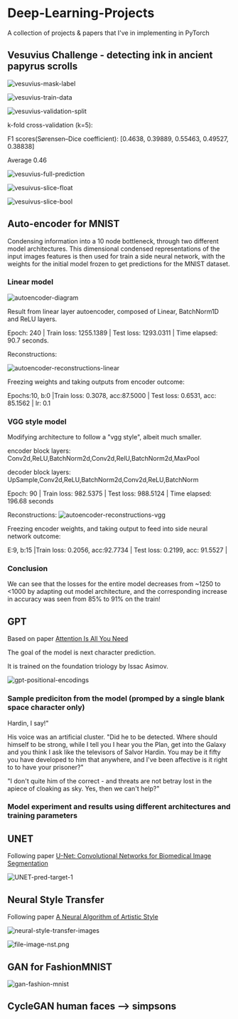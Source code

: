 # Deep-Learning-Projects
A collection of projects &amp; papers that I've in implementing in PyTorch


## Vesuvius Challenge - detecting ink in ancient papyrus scrolls

![vesuvius-mask-label](/Images/vesuvius-mask-label.png)

![vesuvius-train-data](/Images/vesuvius-train-data.png)

![vesuvius-validation-split](/Images/vesuvius-validation-split.png)

k-fold cross-validation (k=5):

F1 scores(Sørensen–Dice coefficient):  [0.4638, 0.39889, 0.55463, 0.49527, 0.38838]

Average 0.46

![vesuvius-full-prediction](/Images/vesuvius-full-prediction.png)

![vesuivus-slice-float](/Images/vesuivus-slice-float.png)

![vesuivus-slice-bool](/Images/vesuivus-slice-bool.png)

## Auto-encoder for MNIST

Condensing information into a 10 node bottleneck, through two different model architectures. This dimensional condensed representations of the input images features is then used for train a side neural network, with the weights for the initial model frozen to get predictions for the MNIST dataset.

### Linear model

![autoencoder-diagram](/Images/autoencoder-diagram.png)

Result from linear layer autoencoder, composed of Linear, BatchNorm1D and ReLU layers.

Epoch: 240 | Train loss: 1255.1389 | Test loss: 1293.0311 | Time elapsed: 90.7 seconds.

Reconstructions:

![autoencoder-reconstructions-linear](/Images/autoencoder-reconstructions-linear.png)

Freezing weights and taking outputs from encoder outcome:

Epochs:10, b:0 |Train loss: 0.3078, acc:87.5000 | Test loss: 0.6531, acc: 85.1562 | lr: 0.1

### VGG style model

Modifying architecture to follow a "vgg style", albeit much smaller.

encoder block layers: Conv2d,ReLU,BatchNorm2d,Conv2d,RelU,BatchNorm2d,MaxPool

decoder block layers: UpSample,Conv2d,ReLU,BatchNorm2d,Conv2d,ReLU,BatchNorm

Epoch: 90 | Train loss: 982.5375 | Test loss: 988.5124 | Time elapsed: 196.68 seconds

Reconstructions:
![autoencoder-reconstructions-vgg](/Images/autoencoder-reconstructions-vgg.png)

Freezing encoder weights, and taking output to feed into side neural network outcome:

E:9, b:15 |Train loss: 0.2056, acc:92.7734 | Test loss: 0.2199, acc: 91.5527 | 

### Conclusion

We can see that the losses for the entire model decreases from ~1250 to <1000 by adapting out model architecture, and the corresponding increase in accuracy was seen from 85% to 91% on the train!

## GPT

Based on paper [Attention Is All You Need](https://arxiv.org/abs/1706.03762)

The goal of the model is next character prediction.

It is trained on the foundation triology by Issac Asimov.

![gpt-positional-encodings](/Images/gpt-positional-encodings.png)


### Sample prediciton from the model (promped by a single blank space character only)

Hardin, I say!" 

His voice was an artificial cluster. "Did he to be detected. Where should himself to be strong, 
while I tell you I hear you the Plan, get into the Galaxy and you think I ask like the televisors 
of Salvor Hardin. You may be it fifty you have developed to him that anywhere, and I've been 
affective is it right to to have your prisoner?" 

"I don't quite him of the correct - and threats are not betray lost in the apiece of cloaking as 
sky. Yes, then we can't help?" 

### Model experiment and results using different architectures and training parameters


## UNET

Following paper [U-Net: Convolutional Networks for Biomedical Image Segmentation](https://arxiv.org/abs/1505.04597)


![UNET-pred-target-1](/Images/UNET-pred-target-1.png)

## Neural Style Transfer

Following paper [A Neural Algorithm of Artistic Style](https://arxiv.org/abs/1508.06576)

![neural-style-transfer-images](/Images/neural-style-transfer-images.gif)

![file-image-nst.png](/Images/file-image-nst.png)

## GAN for FashionMNIST

![gan-fashion-mnist](/Images/gan-fashion-mnist.gif)

## CycleGAN human faces --> simpsons

